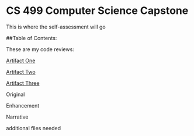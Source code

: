 # CS 499 Computer Science Capstone

This is where the self-assessment will go

##Table of Contents:


These are my code reviews:

[Artifact One](https://youtu.be/4n3DoIpqtC4)

[Artifact Two](https://youtu.be/8b6zVVGQ_Vg)

[Artifact Three](https://youtu.be/Qle14z4Gb1A)



Original 


Enhancement


Narrative


additional files needed



 
 

                                                 
              

                                                    
